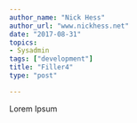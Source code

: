 ```yaml
---
author_name: "Nick Hess"
author_url: "www.nickhess.net"
date: "2017-08-31"
topics: 
- Sysadmin
tags: ["development"]
title: "Filler4"
type: "post"

---
```


<p>Lorem Ipsum</p>

<!--more-->